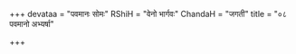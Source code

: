 +++
devataa = "पवमानः सोमः"
RShiH = "वेनो भार्गवः"
ChandaH = "जगती"
title = "०८ पवमानो अभ्यर्षा"

+++
